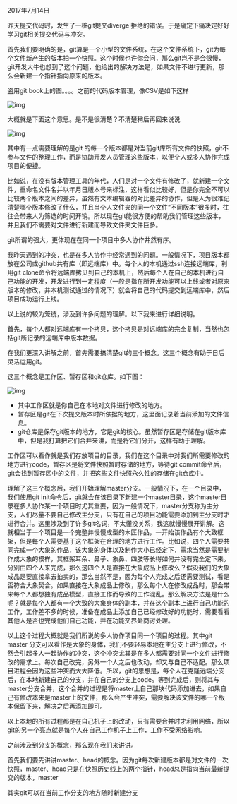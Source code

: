 2017年7月14日

昨天提交代码时，发生了一桩git提交diverge 拒绝的错误。于是痛定下痛决定好好学习git相关提交代码与冲突。

首先我们要明确的是，git算是一个小型的文件系统，在这个文件系统下，git为每个文件新产生的版本拍一个快照。这个时候也许你会问，那么git岂不是会很慢，git开发大牛也想到了这个问题，他给出的解决方法是，如果文件不进行更新，那么会新建一个指针指向原来的版本。

盗用git book上的图。。。。之前的代码版本管理，像CSV是如下这样

![img](https://git-scm.com/book/en/v2/images/deltas.png)

大概就是下面这个意思。是不是很清楚？不清楚稍后再回来说说

![img](https://git-scm.com/book/en/v2/images/snapshots.png)

其中有一点需要理解的是git 的每一个版本都是对当前git库所有文件的快照，git不参与文件的整理工作，而是协助开发人员管理这些版本，以便个人或多人协作完成项目的便捷。

比如说，在没有版本管理工具的年代，人们是对一个文件有修改了，就新建一个文件，重命名文件名并以年月日版本号来标注，这样看似比较好，但是你完全不可以比较两个版本之间的差异，虽然有文本编辑器的对比差异的协作，但是人为很难记清楚哪个版本修改了什么，并且当个人文件夹的同一个文件“不同版本”很多时，往往会带来人为筛选的时间开销。所以现在git能很方便的帮助我们管理这些版本，并且我们不需要对文件进行新建而导致文件夹文件巨多。

git所谓的强大，更体现在在同一个项目中多人协作井然有序。

我昨天遇到的冲突，也是在多人协作中经常遇到的问题。一般情况下，项目版本都放在公司或github共有库（即远端库）中。每个人的本机通过ssh连接远端库，利用git clone命令将远端库拷贝到自己的本机上，然后每个人在自己的本机进行自己功能的开发，开发进行到一定程度（一般是指在所开发功能可以上线或者对原来版本的修改，并本机测试通过的情况下）就会将自己的代码提交到远端库中，然后项目成功运行上线。

以上说的较为笼统，涉及到许多问题的理解。以下我来进行详细说明。

首先，每个人都对远端库有一个拷贝，这个拷贝是对远端库的完全复制，当然也包括git所记录的远端库中版本数据。

在我们更深入讲解之前，首先需要搞清楚git的三个概念。这三个概念有助于日后灵活运用git。

这三个概念是工作区、暂存区和git仓库。如下图：

![img](https://git-scm.com/book/en/v2/images/areas.png)

- 其中工作区就是你自己在本地对文件进行修改的地方。
- 暂存区是git在下次提交版本时所依据的地方，这里面记录着当前添加的文件信息。
- git仓库是保存git版本的地方，它是git的核心。虽然暂存区是存储在git版本库中，但是我打算把它们合并来讲，而是将它们分开，这样有助于理解。

工作区可以看作就是我们存放项目的目录，我们在这个目录中对我们所需要修改的地方进行code，暂存区是将文件快照暂时存储的地方，等待git commit命令后，git会找到暂存区中的文件，并把这些文件快照永久性的存储在git仓库中。

理解了这三个概念后，我们开始理解master分支。一般情况下，在一个目录中，我们使用git init命令后，git就会在该目录下新建一个master目录，这个master目录在多人协作某一个项目时尤其重要，因为一般情况下，master分支称为主分支，人们尽量不要自己修改主分支，只有在自己的项目功能需要添加到主分支时才进行合并。这里涉及到了许多git名词，不太懂没关系，我这就慢慢展开讲解。这就相当于一个项目是一个完整并慢慢成型的木匠作品，一开始该作品有个大致框架，但是每个人需要基于这个框架在合理的地方进行工作。比如说，四个人需要共同完成一个大象的作品，该大象的身体以及制作大小已经定下，需求当然是需要制作成大象的模样，其框架耳朵、鼻子、象鼻、四肢等长得如何并没有完全定下来。分别由四个人来完成，那么这四个人是直接在大象成品上修改么？假设我们的大象成品是要直接拿去拍卖的，那么当然不是，因为每个人完成之后还需要测试，看是否符合大象契合。如果直接在大象成品上修改，那么每个人在修改成品时，那会带来每个人都想独有成品模型，直接工作而导致的工作混乱。那么解决方法是是什么呢？就是每个人都有一个大致的大象身体的副本，并在这个副本上进行自己功能的工作，工作差不多的时候，准备在成品上添加自己已经修改好的功能时，需要看看其他人是否也完成他们自己功能，并在功能交界处商讨处理。

以上这个过程大概就是我们所说的多人协作项目同一个项目的过程。其中git master 分支可以看作是大象的身体，我们不要轻易本地在主分支上进行修改，不然会引起多人一起协作的冲突，这个冲突尤其是在多人都需要对同一个文件进行修改的需求上。每次自己改完，另外一个人之后也改动，却又与自己不适配。那么项目进程会因为这些冲突而大大降低。所以，git的思想是，每个人在克隆远端分支后，在本地新建自己的分支，并在自己的分支上code。等到完成后，则将其与master分支合并，这个合并的过程是将master上自己那块代码添加进去，如果自己有修改本来是master上的文件，那么会产生冲突，需要解决该文件的哪一个版本保留下来，解决之后再添加即可。

以上本地的所有过程都是在自己机子上的改动，只有需要合并时才利用网络，所以git的另一个亮点就是每个人在自己工作机子上工作，工作不受网络影响。

之前涉及到分支的概念，那么现在我们来讲讲。

首先我们要先讲讲master、head的概念。因为git每次新建版本都是对文件的一次快照，master、head只是在快照历史线上的两个指针，head总是指向当前最新提交的版本，master

其实git可以在当前工作分支的地方随时新建分支